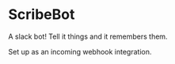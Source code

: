 ScribeBot
=========

A slack bot! Tell it things and it remembers them.

Set up as an incoming webhook integration.
